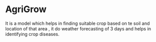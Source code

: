 # AgriGrow
It is a model which helps in finding suitable crop based on te soil and location of that area , it do weather forecasting of 3 days and helps in identifying crop diseases.
